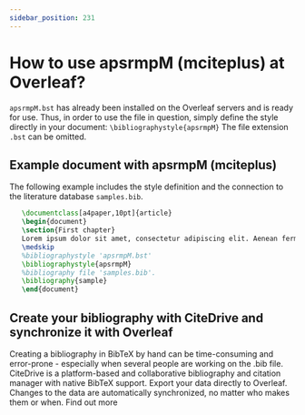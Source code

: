 ```yaml
---
sidebar_position: 231
---
```


# How to use apsrmpM (mciteplus) at Overleaf?
`apsrmpM.bst` has already been installed on the Overleaf servers and is ready for use. Thus, in order to use the file in question, simply define the style directly in your document: `\bibliographystyle{apsrmpM}` The file extension `.bst` can be omitted.

## Example document with apsrmpM (mciteplus)
The following example includes the style definition and the connection to the literature database `samples.bib`.
```tex
   \documentclass[a4paper,10pt]{article}
   \begin{document}
   \section{First chapter}
   Lorem ipsum dolor sit amet, consectetur adipiscing elit. Aenean fermentum justo massa, ut maximus mauris sodales et. Aenean vel elit a erat rhoncus pharetra.
   \medskip
   %bibliographystyle 'apsrmpM.bst'
   \bibliographystyle{apsrmpM}
   %bibliography file 'samples.bib'.
   \bibliography{sample}
   \end{document}
```

## Create your bibliography with CiteDrive and synchronize it with Overleaf
Creating a bibliography in BibTeX by hand can be time-consuming and error-prone - especially when several people are working on the .bib file. CiteDrive is a platform-based and collaborative bibliography and citation manager with native BibTeX support. Export your data directly to Overleaf. Changes to the data are automatically synchronized, no matter who makes them or when. Find out more